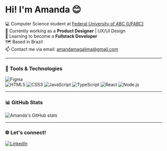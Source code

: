 # Hi! I'm Amanda 😊

💻 Computer Science student at [Federal University of ABC (UFABC)](https://www.ufabc.edu.br/)  
🔭 Currently working as a **Product Designer** | UX/UI Design  
🌱 Learning to become a **Fullstack Developer**  
🗺️ Based in Brazil  
📫 Contact me via email: [amandamagalima@gmail.com](mailto:amandamagalima@gmail.com)

---

### 🚀 Tools & Technologies

![Figma](https://img.shields.io/badge/-Figma-333?logo=figma&logoColor=white&style=flat)  
![HTML5](https://img.shields.io/badge/-HTML5-E34F26?logo=html5&logoColor=white&style=flat)
![CSS3](https://img.shields.io/badge/-CSS3-1572B6?logo=css3&logoColor=white&style=flat)
![JavaScript](https://img.shields.io/badge/-JavaScript-F7DF1E?logo=javascript&logoColor=black&style=flat)
![TypeScript](https://img.shields.io/badge/-TypeScript-3178C6?logo=typescript&logoColor=white&style=flat)
![React](https://img.shields.io/badge/-React-61DAFB?logo=react&logoColor=black&style=flat)
![Node.js](https://img.shields.io/badge/-Node.js-339933?logo=node.js&logoColor=white&style=flat)

---

### 📊 GitHub Stats

![Amanda's GitHub stats](https://github-readme-stats.vercel.app/api?username=amandamagalima&show_icons=true&theme=radical)

---

### 🌐 Let's connect!

[![LinkedIn](https://img.shields.io/badge/-LinkedIn-0077B5?style=flat&logo=linkedin&logoColor=white)](https://www.linkedin.com/in/seuusuario)
